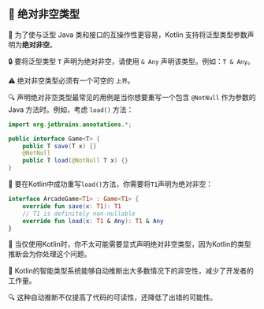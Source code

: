 ## 🌟 绝对非空类型

🤝 为了使与泛型 Java 类和接口的互操作性更容易，Kotlin 支持将泛型类型参数声明为**绝对非空**。

🔒 要将泛型类型 `T` 声明为绝对非空，请使用 `& Any` 声明该类型。例如：`T & Any`。

⚠️ 绝对非空类型必须有一个可空的 `上界`。

🔍 声明绝对非空类型最常见的用例是当你想要重写一个包含 `@NotNull` 作为参数的 Java 方法时。例如，考虑 `load()` 方法：

```java
import org.jetbrains.annotations.*;

public interface Game<T> {
    public T save(T x) {}
    @NotNull
    public T load(@NotNull T x) {}
}
```

🔧 要在Kotlin中成功重写`load()`方法，你需要将`T1`声明为绝对非空：

```kotlin
interface ArcadeGame<T1> : Game<T1> {
    override fun save(x: T1): T1
    // T1 is definitely non-nullable
    override fun load(x: T1 & Any): T1 & Any
}
```

🌈 当仅使用Kotlin时，你不太可能需要显式声明绝对非空类型，因为Kotlin的类型推断会为你处理这个问题。

🧠 Kotlin的智能类型系统能够自动推断出大多数情况下的非空性，减少了开发者的工作量。

🔍 这种自动推断不仅提高了代码的可读性，还降低了出错的可能性。
